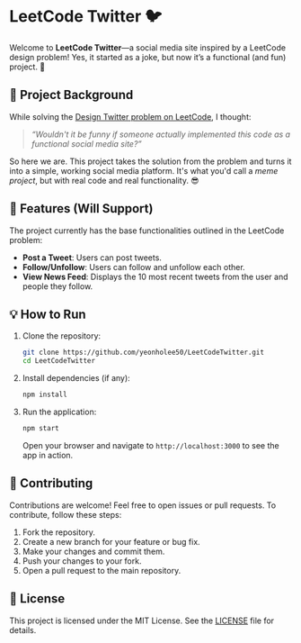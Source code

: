 ﻿# LeetCode Twitter 🐦

Welcome to **LeetCode Twitter**—a social media site inspired by a LeetCode design problem! Yes, it started as a joke, but now it’s a functional (and fun) project. 🎉

## 🎯 Project Background

While solving the [Design Twitter problem on LeetCode](https://leetcode.com/problems/design-twitter/description/), I thought:

> *“Wouldn't it be funny if someone actually implemented this code as a functional social media site?”*

So here we are. This project takes the solution from the problem and turns it into a simple, working social media platform. It's what you'd call a *meme project*, but with real code and real functionality. 😎

## 🚀 Features (Will Support)

The project currently has the base functionalities outlined in the LeetCode problem:

- **Post a Tweet**: Users can post tweets.
- **Follow/Unfollow**: Users can follow and unfollow each other.
- **View News Feed**: Displays the 10 most recent tweets from the user and people they follow.

## 💡 How to Run

1. Clone the repository:
   ```bash
   git clone https://github.com/yeonholee50/LeetCodeTwitter.git
   cd LeetCodeTwitter
   ```
2. Install dependencies (if any):
   ```bash
   npm install
   ```
3. Run the application:
   ```bash
   npm start
   ```
   Open your browser and navigate to `http://localhost:3000` to see the app in action.

## 🤝 Contributing

Contributions are welcome! Feel free to open issues or pull requests. To contribute, follow these steps:
1. Fork the repository.
2. Create a new branch for your feature or bug fix.
3. Make your changes and commit them.
4. Push your changes to your fork.
5. Open a pull request to the main repository.

## 📄 License
This project is licensed under the MIT License. See the [LICENSE](LICENSE) file for details.
